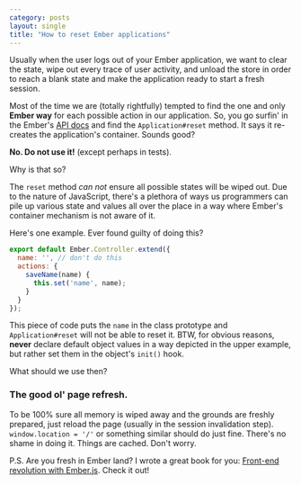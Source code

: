 ```yaml
---
category: posts
layout: single
title: "How to reset Ember applications"  
---
```


Usually when the user logs out of your Ember application, we want to clear the state, wipe out every trace of user activity, and unload the store in order to reach a blank state and make the application ready to start a fresh session.

Most of the time we are (totally rightfully) tempted to find the one and only **Ember way** for each possible action in our application. So, you go surfin' in the Ember's [API docs](http://emberjs.com/api/classes/Ember.Application.html) and find the `Application#reset` method. It says it re-creates the application's container. Sounds good?

**No. Do not use it!** (except perhaps in tests).

Why is that so?

The `reset` method *can not* ensure all possible states will be wiped out. Due to the nature of JavaScript, there's a plethora of ways us programmers can pile up various state and values all over the place in a way where Ember's container mechanism is not aware of it.

Here's one example. Ever found guilty of doing this?

```javascript
export default Ember.Controller.extend({
  name: '', // don't do this
  actions: {
    saveName(name) {
      this.set('name', name);
    }
  }
});
```

This piece of code puts the `name` in the class prototype and `Application#reset` will not be able to reset it. BTW, for obvious reasons, **never** declare default object values in a way depicted in the upper example, but rather set them in the object's `init()` hook.

What should we use then?

### The good ol' page refresh.

To be 100% sure all memory is wiped away and the grounds are freshly prepared, just reload the page (usually in the session invalidation step). `window.location = '/'` or something similar should do just fine. There's no shame in doing it. Things are cached. Don't worry.

P.S. Are you fresh in Ember land? I wrote a great book for you: [Front-end revolution with Ember.js](http://emberjs-book.com/). Check it out!
